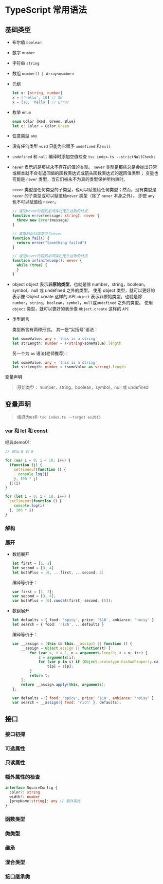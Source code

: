 # TypeScript 常用语法

## 基础类型

* 布尔值 `boolean`

* 数字 `number`

* 字符串 `string`

* 数组 `number[] | Array<number>`

* 元组

  ```typescript
  let x: [string, number]
  x = ['hello', 10] // OK
  x = [10, 'hello'] // Error
  ```

* 枚举 `enum`

  ```typescript
  enum Color {Red, Green, Blue}
  let c: Color = Color.Green
  ```

* 任意类型 `any`

* 没有任何类型 `void`
  只能为它赋予 `undefined` 和 `null`

* `undefined` 和 `null`
  编译时添加空值检查 `tsc index.ts --strictNullChecks`

* `never`
  表示的是那些永不存在的值的类型。 `never` 类型是那些总是会抛出异常或根本就不会有返回值的函数表达式或箭头函数表达式的返回值类型； 变量也可能是 `never` 类型，当它们被永不为真的类型保护所约束时。

  `never` 类型是任何类型的子类型，也可以赋值给任何类型；然而，没有类型是 `never` 的子类型或可以赋值给`never` 类型（除了 `never` 本身之外）。 即使 `any` 也不可以赋值给 `never`。

  ```typescript
  // 返回never的函数必须存在无法达到的终点
  function error(message: string): never {
    throw new Error(message)
  }

  // 推断的返回值类型为never
  function fail() {
    return error("Something failed")
  }

  // 返回never的函数必须存在无法达到的终点
  function infiniteLoop(): never {
    while (true) {
    }
  }
  ```

* object
  object 表示**非原始类型**，也就是除 number，string，boolean，symbol，null 或 undefined 之外的类型。
  使用 object 类型，就可以更好的表示像 Object.create 这样的 API
  `object` 表示非原始类型，也就是除 `number`，`string`，`boolean`，`symbol`，`null`或`undefined` 之外的类型。
  使用 `object` 类型，就可以更好的表示像 `Object.create` 这样的 `API`

* 类型断言

  类型断言有两种形式。 其一是“尖括号”语法：

  ```typescript
  let someValue: any = 'this is a string'
  let strLength: number = (<string>someValue).length
  ```

  另一个为 `as` 语法(老师推荐)：

  ```typescript
  let someValue: any = 'this is a string'
  let strLength: number = (someValue as string).length
  ```

变量声明

> 原始类型： number，string，boolean，symbol，null 或 undefined

## 变量声明

> 编译为es6:   `tsc index.ts --target es2015`

### var 和 let 和 const

经典demo01:

```javascript
// 输出 0 到 9

for (var i = 0; i < 10; i++) {
  (function (j) {
    setTimeout(function () {
      console.log(j)
    }, 100 * j)
  })(i)
}

for (let i = 0; i < 10; i++) {
  setTimeout(function () {
    console.log(i)
  }, 100 * i)
}
```

### 解构

### 展开

* 数组展开

  ```typescript
  let first = [1, 2]
  let second = [3, 4]
  let bothPlus = [0, ...first, ...second, 5]
  ```

  编译等价于：

  ```javascript
  var first = [1, 2];
  var second = [3, 4];
  var bothPlus = [0].concat(first, second, [5]);
  ```

* 数组展开

  ```typescript
  let defaults = { food: 'spicy', price: '$10', ambiance: 'noisy' }
  let search = { food: 'rich', ...defaults }
  ```

  编译等价于：

  ```javascript
  var __assign = (this && this.__assign) || function () {
      __assign = Object.assign || function(t) {
          for (var s, i = 1, n = arguments.length; i < n; i++) {
              s = arguments[i];
              for (var p in s) if (Object.prototype.hasOwnProperty.call(s, p))
                  t[p] = s[p];
          }
          return t;
      };
      return __assign.apply(this, arguments);
  };

  var defaults = { food: 'spicy', price: '$10', ambiance: 'noisy' };
  var search = __assign({ food: 'rich' }, defaults);
  ```

## 接口

### 接口初探

### 可选属性

### 只读属性

### 额外属性的检查

```typescript
interface SquareConfig {
  color?: string
  width?: number
  [propName:string]: any // 额外属性
}
```

### 函数类型

### 类类型

### 继承

### 混合类型

### 接口继承类

